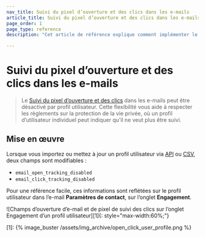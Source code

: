 ```yaml
---
nav_title: Suivi du pixel d’ouverture et des clics dans les e-mails
article_title: Suivi du pixel d’ouverture et des clics dans les e-mails
page_order: 1
page_type: reference
description: "Cet article de référence explique comment implémenter le suivi du pixel d’ouverture et des clics dans les e-mails."

---
```


# Suivi du pixel d’ouverture et des clics dans les e-mails

> Le [Suivi du pixel d’ouverture et des clics][open_tracking] dans les e-mails peut être désactivé par profil utilisateur. Cette flexibilité vous aide à respecter les règlements sur la protection de la vie privée, où un profil d’utilisateur individuel peut indiquer qu’il ne veut plus être suivi.

## Mise en œuvre

Lorsque vous importez ou mettez à jour un profil utilisateur via [API][api_doc] ou [CSV][csv_doc], deux champs sont modifiables :

- `email_open_tracking_disabled`
- `email_click_tracking_disabled`

Pour une référence facile, ces informations sont reflétées sur le profil utilisateur dans l’e-mail **Paramètres de contact**, sur l’onglet **Engagement**.

![Champs d’ouverture d’e-mail et de pixel de suivi des clics sur l’onglet Engagement d’un profil utilisateur][1]{: style="max-width:60%;"}

[open_tracking]: {{site.baseurl}}/user_guide/administrative/app_settings/manage_app_group/email_settings/#email-open-tracking-pixel
[api_doc]: {{site.baseurl}}/api/objects_filters/user_attributes_object/#braze-user-profile-fields
[csv_doc]: {{site.baseurl}}/user_guide/data_and_analytics/user_data_collection/user_import/#csv
[1]: {% image_buster /assets/img_archive/open_click_user_profile.png %}
